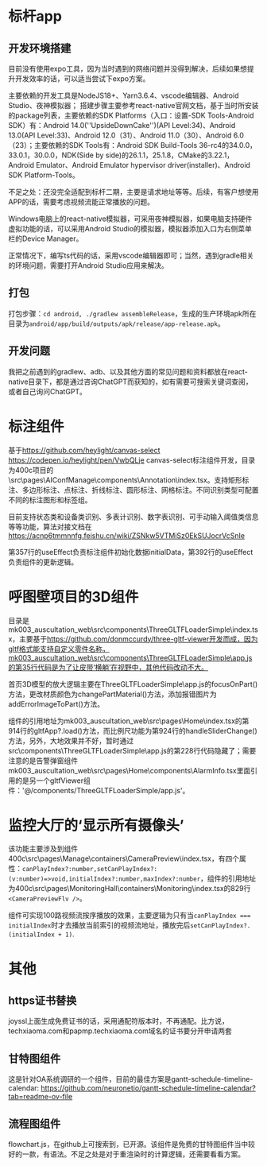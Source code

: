 # 标杆app

## 开发环境搭建

  目前没有使用expo工具，因为当时遇到的网络问题并没得到解决，后续如果想提升开发效率的话，可以适当尝试下expo方案。

主要依赖的开发工具是NodeJS18+、Yarn3.6.4、vscode编辑器、Android Studio、夜神模拟器；
搭建步骤主要参考react-native官网文档，基于当时所安装的package列表，主要依赖的SDK Platforms（入口：设置-SDK Tools-Android SDK）有：Android 14.0(''UpsideDownCake'')(API Level:34)、Android 13.0(API Level:33)、Android 12.0（31）、Android 11.0（30）、Android 6.0（23）；主要依赖的SDK Tools有：Android SDK Build-Tools 36-rc4的34.0.0，33.0.1，30.0.0，NDK(Side by side)的26.1.1，25.1.8，CMake的3.22.1，Android Emulator、Android Emulator hypervisor driver(installer)、Android SDK Platform-Tools。

不足之处：还没完全适配到标杆二期，主要是请求地址等等。后续，有客户想使用APP的话，需要考虑视频流能正常播放的问题。

Windows电脑上的react-native模拟器，可采用夜神模拟器，如果电脑支持硬件虚拟功能的话，可以采用Android Studio的模拟器，模拟器添加入口为右侧菜单栏的Device Manager。

正常情况下，编写ts代码的话，采用vscode编辑器即可；当然，遇到gradle相关的环境问题，需要打开Android Studio应用来解决。

## 打包

打包步骤：`cd android, ./gradlew assembleRelease`，生成的生产环境apk所在目录为`android/app/build/outputs/apk/release/app-release.apk`。

## 开发问题

我把之前遇到的gradlew、adb、以及其他方面的常见问题和资料都放在react-native目录下，都是通过咨询ChatGPT而获知的，如有需要可搜索关键词查阅，或者自己询问ChatGPT。

# 标注组件

基于<https://github.com/heylight/canvas-select> <https://codepen.io/heylight/pen/VwbQLje> canvas-select标注组件开发，目录为400c项目的\src\pages\AIConfManage\components\Annotation\index.tsx。支持矩形标注、多边形标注、点标注、折线标注、圆形标注、网格标注。不同识别类型可配置不同的标注图形和标签组。

目前支持状态类和设备类识别、多表计识别、数字表识别、可手动输入阈值类信息等等功能，算法对接文档在<https://acnp6tmmnnfg.feishu.cn/wiki/ZSNkw5VTMiSz0EkSUJocrVcSnIe>

第357行的useEffect负责标注组件初始化数据initialData，第392行的useEffect负责组件的更新逻辑。

# 呼图壁项目的3D组件

目录是mk003_auscultation_web\src\components\ThreeGLTFLoaderSimple\index.tsx，主要基于<https://github.com/donmccurdy/three-gltf-viewer开发而成，因为gltf格式能支持自定义零件名称，mk003_auscultation_web\src\components\ThreeGLTFLoaderSimple\app.js的第35行代码是为了让皮带‘横躺’在视野中，其他代码改动不大。>

首页3D模型的放大逻辑主要在ThreeGLTFLoaderSimple\app.js的focusOnPart()方法，更改材质颜色为changePartMaterial()方法，添加报错图片为addErrorImageToPart()方法。

组件的引用地址为mk003_auscultation_web\src\pages\Home\index.tsx的第914行的gltfApp?.load()方法，而比例尺功能为第924行的handleSliderChange()方法，另外，大地效果并不好，暂时通过src\components\ThreeGLTFLoaderSimple\app.js的第228行代码隐藏了；需要注意的是告警弹窗组件mk003_auscultation_web\src\pages\Home\components\AlarmInfo.tsx里面引用的是另一个gltfViewer组件：'@/components/ThreeGLTFLoaderSimple/app.js'。

# 监控大厅的‘显示所有摄像头’

该功能主要涉及到组件400c\src\pages\Manage\containers\CameraPreview\index.tsx，有四个属性：`canPlayIndex?:number,setCanPlayIndex?:(v:number)=>void,initialIndex?:number,maxIndex?:number`，组件的引用地址为400c\src\pages\MonitoringHall\containers\Monitoring\index.tsx的829行`<CameraPreviewFlv />`。

组件可实现100路视频流按序播放的效果，主要逻辑为只有当`canPlayIndex === initialIndex`时才去播放当前索引的视频流地址，播放完后`setCanPlayIndex?.(initialIndex + 1)`.

# 其他

## https证书替换

joyssl上面生成免费证书的话，采用通配符版本时，不再通配。比方说，techxiaoma.com和papmp.techxiaoma.com域名的证书要分开申请两套

## 甘特图组件

这是针对OA系统调研的一个组件，目前的最佳方案是gantt-schedule-timeline-calendar: <https://github.com/neuronetio/gantt-schedule-timeline-calendar?tab=readme-ov-file>

## 流程图组件

flowchart.js，在github上可搜索到，已开源。该组件是免费的甘特图组件当中较好的一款，有语法。不足之处是对于重渲染时的计算逻辑，还需要看看方案。
